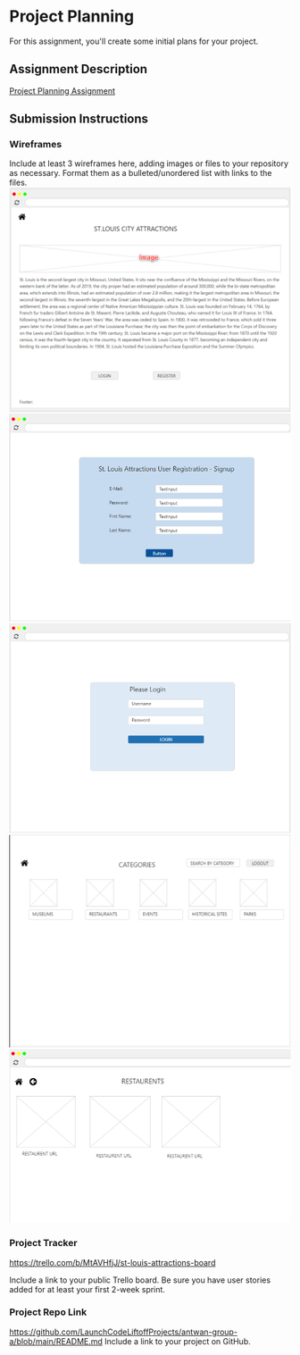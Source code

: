 # Project Planning
For this assignment, you'll create some initial plans for your project.

## Assignment Description
[Project Planning Assignment](https://education.launchcode.org/liftoff/modules/assignments/project-planning)

## Submission Instructions

### Wireframes

Include at least 3 wireframes here, adding images or files to your repository as necessary. Format them as a bulleted/unordered list with links to the files.
![img.png](img.png)
![img_1.png](img_1.png)
![img_2.png](img_2.png)
![img_3.png](img_3.png)
![img_4.png](img_4.png)

### Project Tracker
https://trello.com/b/MtAVHfjJ/st-louis-attractions-board

Include a link to your public Trello board. Be sure you have user stories added for at least your first 2-week sprint.

### Project Repo Link
https://github.com/LaunchCodeLiftoffProjects/antwan-group-a/blob/main/README.md
 Include a link to your project on GitHub.
